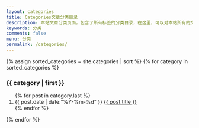 ```yaml
---
layout: categories
title: Categories文章分类目录
description: 本站文章分类页面，包含了所有标签的分类目录，在这里，可以对本站所有的文章类别一览无遗，更快的找到您需要的部分内容，是本站最核心的页面，包含机场推荐，机场知识，经验分享，海外银行卡，加密货币出入金等相关信息，通过点击目录，可以快速找到相关的内容
keywords: 分类
comments: false
menu: 分类
permalink: /categories/
---
```


<section class="container posts-content">
{% assign sorted_categories = site.categories | sort %}
{% for category in sorted_categories %}
<h3 id="{{ category[0] }}">{{ category | first }}</h3>
<ol class="posts-list">
{% for post in category.last %}
<li class="posts-list-item">
<span class="posts-list-meta">{{ post.date | date:"%Y-%m-%d" }}</span>
<a class="posts-list-name" href="{{ site.url }}{{ post.url }}">{{ post.title }}</a>
</li>
{% endfor %}
</ol>
{% endfor %}
</section>
<!-- /section.content -->
